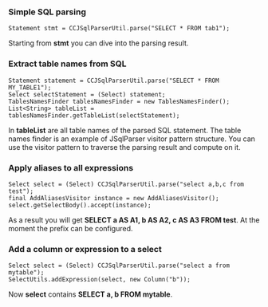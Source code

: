 ### Simple SQL parsing
    Statement stmt = CCJSqlParserUtil.parse("SELECT * FROM tab1");

Starting from **stmt** you can dive into the parsing result. 

### Extract table names from SQL
    Statement statement = CCJSqlParserUtil.parse("SELECT * FROM MY_TABLE1");
    Select selectStatement = (Select) statement;
    TablesNamesFinder tablesNamesFinder = new TablesNamesFinder();
    List<String> tableList = tablesNamesFinder.getTableList(selectStatement);

In **tableList** are all table names of the parsed SQL statement. The table names finder is an example of JSqlParser visitor pattern structure. You can use the visitor pattern to traverse the parsing result and compute on it.

### Apply aliases to all expressions
    Select select = (Select) CCJSqlParserUtil.parse("select a,b,c from test");
    final AddAliasesVisitor instance = new AddAliasesVisitor();
    select.getSelectBody().accept(instance);

As a result you will get **SELECT a AS A1, b AS A2, c AS A3 FROM test**. At the moment the prefix
can be configured.

### Add a column or expression to a select
    Select select = (Select) CCJSqlParserUtil.parse("select a from mytable");
    SelectUtils.addExpression(select, new Column("b"));

Now **select** contains **SELECT a, b FROM mytable**.
